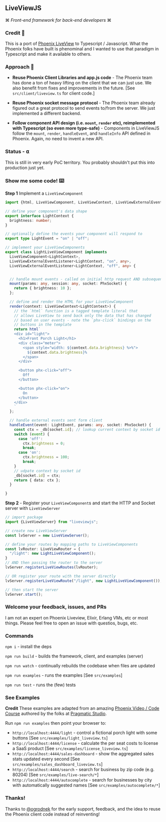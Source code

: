 ## LiveViewJS

⌘ *Front-end framework for back-end developers* ⌘

### Credit 🙌
This is a port of [Phoenix LiveView](https://hexdocs.pm/phoenix_live_view/Phoenix.LiveView.html) to Typescript / Javascript.  What the Phoenix folks have built is phenominal and I wanted to use that paradigm in Typescript and make it available to others.

### Approach 📐

 * **Reuse Phoenix Client Libraries and app.js code** - The Phoenix team has done a ton of heavy lifting on the client that we can just use.  We also benefit from fixes and improvements in the future.  [See `src/client/liveview.ts` for client code.]

 * **Reuse Phoenix socket message protocol** - The Phoenix team already figured out a great protocol to send events to/from the server.  We just implemented a different backend.

 * **Follow component API design (i.e. `mount`, `render` etc), reimplemented with Typescript (so even more type-safe)** - Components in LiveViewJS follow the `mount`, `render`, `handleEvent`, and `handleInfo` API defined in Phoenix. Again, no need to invent a new API.

### Status - **⍺**
This is still in very early PoC territory.  You probably shouldn't put this into production just yet.

### Show me some code! ⌨️
**Step 1** Implement a `LiveViewComponent`
```ts
import {html, LiveViewComponent, LiveViewContext, LiveViewExternalEventListener, LiveViewInternalEventListener,PhxSocket } from "liveviewjs";

// define your component's data shape
export interface LightContext {
  brightness: number;
}

// optionally define the events your component will respond to
export type LightEvent = "on" | "off";

// implement your LiveViewComponents
export class LightLiveViewComponent implements
  LiveViewComponent<LightContext>,
  LiveViewExternalEventListener<LightContext, "on", any>,
  LiveViewExternalEventListener<LightContext, "off", any> {


  // handle mount events - called on initial http request AND subsequent socket connections
  mount(params: any, session: any, socket: PhxSocket) {
    return { brightness: 10 };
  };

  // define and render the HTML for your LiveViewComponent
  render(context: LiveViewContext<LightContext>) {
    // the `html` function is a tagged template literal that
    // allows LiveView to send back only the data that has changed
    // based on user events - note the `phx-click` bindings on the
    // buttons in the template
    return html`
    <div id="light">
      <h1>Front Porch Light</h1>
      <div class="meter">
        <span style="width: ${context.data.brightness} %>%">
          ${context.data.brightness}%
        </span>
      </div>

      <button phx-click="off">
        Off
      </button>

      <button phx-click="on">
        On
      </button>
    </div>
    `
  };

  // handle external events sent form client
  handleEvent(event: LightEvent, params: any, socket: PhxSocket) {
    const ctx = _db[socket.id]; // lookup current context by socket id
    switch (event) {
      case 'off':
        ctx.brightness = 0;
        break;
      case 'on':
        ctx.brightness = 100;
        break;
    }
    // udpate context by socket id
    _db[socket.id] = ctx;
    return { data: ctx };
  }

}
```

**Step 2** - Register your `LiveViewComponent`s and start the HTTP and Socket server with `LiveViewServer`
```ts
// import package
import {LiveViewServer} from "liveviewjs";

// create new LiveViewServer
const lvServer = new LiveViewServer();

// define your routes by mapping paths to LiveViewComponents
const lvRouter: LiveViewRouter = {
  "/light": new LightLiveViewComponent();
}
// AND then passing the router to the server
lvServer.registerLiveViewRoutes(lvRouter);

// OR register your route with the server directly
lvServer.registerLiveViewRoute("/light", new LightLiveViewComponent());

// then start the server
lvServer.start();
```

### Welcome your feedback, issues, and PRs
I am not an expert on Phoenix Liveview, Elixir, Erlang VMs, etc or most things.  Please feel free to open an issue with questios, bugs, etc.

### Commands
`npm i` - install the deps

`npm run build` - builds the framework, client, and examples (server)

`npm run watch` - continually rebuilds the codebase when files are updated

`npm run examples` - runs the examples [See `src/examples`]

`npm run test` - runs the (few) tests

### See Examples
**Credit** These examples are adapted from an amazing [Phoenix Video / Code Course](https://online.pragmaticstudio.com/courses/liveview-starter/steps/15) authored by the folks at [Pragmatic Studio](https://pragmaticstudio.com/).

Run `npm run examples` then point your browser to:
 * `http://localhost:4444/light` - control a fictional porch light with some buttons [See `src/examples/light_liveview.ts`]
 * `http://localhost:4444/license` - calculate the per seat costs to license a SaaS product [See `src/examples/license_liveview.ts`]
 * `http://localhost:4444/sales-dashboard` - show the aggregated sales stats updated every second [See `src/examples/sales_dashboard_liveview.ts`]
 * `http://localhost:4444/search` - search for business by zip code (e.g. 80204) [See `src/examples/live-search/*`]
 * `http://localhost:4444/autocomplete` - search for businesses by city with automatically suggested names [See `src/examples/autocomplete/*`]

### Thanks!
Thanks to [@ogrodnek](https://github.com/ogrodnek) for the early support, feedback, and the idea to reuse the Phoenix client code instead of reinventing!
